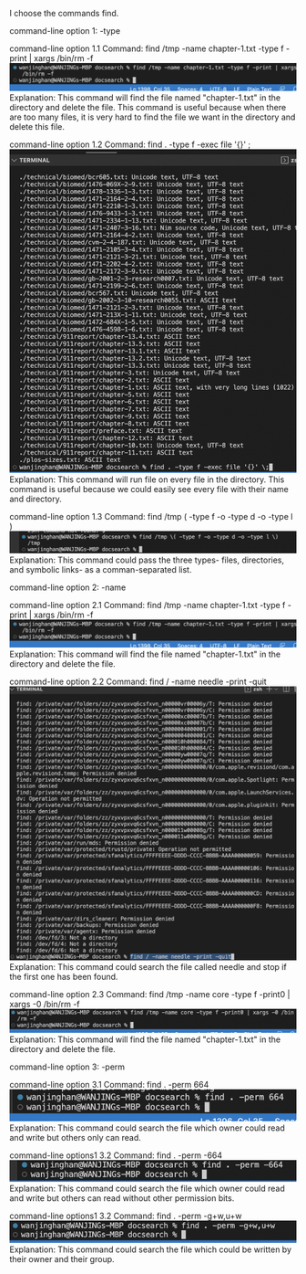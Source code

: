 I choose the commands find.

command-line option 1: -type

command-line option 1.1
Command: find /tmp -name chapter-1.txt -type f -print | xargs /bin/rm -f
![Image](https://github.com/wahanucsd/docsearch/blob/main/Screen%20Shot%202022-10-31%20at%202.08.23%20AM.png)
Explanation: This command will find the file named "chapter-1.txt" 
in the directory and delete the file.
This command is useful because when there are too many files, 
it is very hard to find the file we want in the directory and
delete this file.



command-line option 1.2
Command: find . -type f -exec file '{}' \;
![Image](https://github.com/wahanucsd/docsearch/blob/main/Screen%20Shot%202022-10-31%20at%202.12.41%20AM.png)
Explanation: This command will run file on every file in the directory.
This command is useful because we could easily see every file with their name and directory.


command-line option 1.3
Command: find /tmp \( -type f -o -type d -o -type l \)
![Image](https://github.com/wahanucsd/docsearch/blob/main/Screen%20Shot%202022-10-31%20at%202.20.27%20AM.png)
Explanation: This command could pass the three types- files, 
directories, and symbolic links- as a comman-separated list.




command-line option 2: -name

command-line option 2.1
Command: find /tmp -name chapter-1.txt -type f -print | xargs /bin/rm -f
![Image](https://github.com/wahanucsd/docsearch/blob/main/Screen%20Shot%202022-10-31%20at%202.08.23%20AM.png)
Explanation: This command will find the file named "chapter-1.txt" 
in the directory and delete the file.


command-line option 2.2
Command: find / -name needle -print -quit
![Image](https://github.com/wahanucsd/docsearch/blob/main/Screen%20Shot%202022-10-31%20at%202.33.01%20AM.png)
Explanation: This command could search the file called needle 
and stop if the first one has been found.


command-line option 2.3
Command: find /tmp -name core -type f -print0 | xargs -0 /bin/rm -f
![Image](https://github.com/wahanucsd/docsearch/blob/main/Screen%20Shot%202022-10-31%20at%202.40.29%20AM.png)
Explanation: This command will find the file named "chapter-1.txt" 
in the directory and delete the file.





command-line option 3: -perm

command-line option 3.1
Command: find . -perm 664
![Image](https://github.com/wahanucsd/docsearch/blob/main/Screen%20Shot%202022-10-31%20at%202.44.54%20AM.png)
Explanation: This command could search the file which owner could read
and write but others only can read.


command-line options1 3.2
Command: find . -perm -664
![Image](https://github.com/wahanucsd/docsearch/blob/main/Screen%20Shot%202022-10-31%20at%202.47.35%20AM.png)
Explanation: This command could search the file which owner could read 
and write but others can read without other permission bits.


command-line options1 3.2
Command: find . -perm -g+w,u+w
![Image](https://github.com/wahanucsd/docsearch/blob/main/Screen%20Shot%202022-10-31%20at%203.00.13%20AM.png)
Explanation: This command could search the file which could be written 
by their owner and their group.
